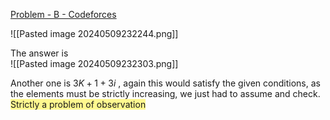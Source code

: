 [Problem - B - Codeforces](https://codeforces.com/contest/1878/problem/B)

![[Pasted image 20240509232244.png]]

The answer is  
![[Pasted image 20240509232303.png]]

Another one is $3K+1 + 3i$  , again this would satisfy the given conditions, as the elements must be strictly increasing, we just had to assume and check.
<span style="background:#fff88f">Strictly a problem of observation</span>
